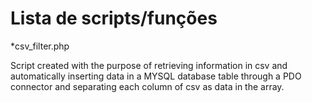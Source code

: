 # Lista de scripts/funções

*csv_filter.php

Script created with the purpose of retrieving information in csv and automatically inserting data in a MYSQL database table through a PDO connector and separating each column of csv as data in the array.

